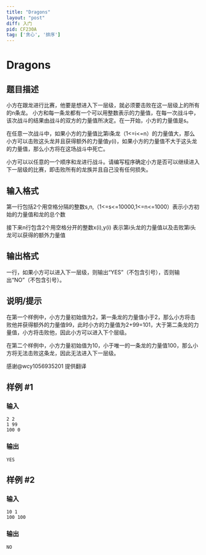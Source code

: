 ```yaml
---
title: "Dragons"
layout: "post"
diff: 入门
pid: CF230A
tag: ['贪心', '排序']
---
```


# Dragons

## 题目描述

小方在跟龙进行比赛，他要是想进入下一层级，就必须要击败在这一层级上的所有的n条龙。 小方和每一条龙都有一个可以用整数表示的力量值，在每一次战斗中，该次战斗的结果由战斗的双方的力量值所决定。在一开始，小方的力量值是s。

在任意一次战斗中，如果小方的力量值比第i条龙（1<=i<=n）的力量值大，那么小方可以击败这头龙并且获得额外的力量值y(i)，如果小方的力量值不大于这头龙的力量值，那么小方将在这场战斗中死亡。

小方可以以任意的一个顺序和龙进行战斗。请编写程序确定小方是否可以继续进入下一层级的比赛，即击败所有的龙族并且自己没有任何损失。

## 输入格式

第一行包括2个用空格分隔的整数s,n,（1<=s<=10000,1<=n<=1000）表示小方初始的力量值和龙的总个数

接下来n行包含2个用空格分开的整数x(i),y(i) 表示第i头龙的力量值以及击败第i头龙可以获得的额外力量值

## 输出格式

一行，如果小方可以进入下一层级，则输出“YES”（不包含引号），否则输出“NO”（不包含引号）。

## 说明/提示

在第一个样例中，小方力量初始值为2，第一条龙的力量值小于2，那么小方将击败他并获得额外的力量值99，此时小方的力量值为2+99=101，大于第二条龙的力量值，小方将击败他，因此小方可以进入下个层级。

在第二个样例中，小方力量初始值为10，小于唯一的一条龙的力量值100，那么小方将无法击败这条龙，因此无法进入下一层级。

感谢@wcy1056935201 提供翻译

## 样例 #1

### 输入

```
2 2
1 99
100 0

```

### 输出

```
YES

```

## 样例 #2

### 输入

```
10 1
100 100

```

### 输出

```
NO

```

